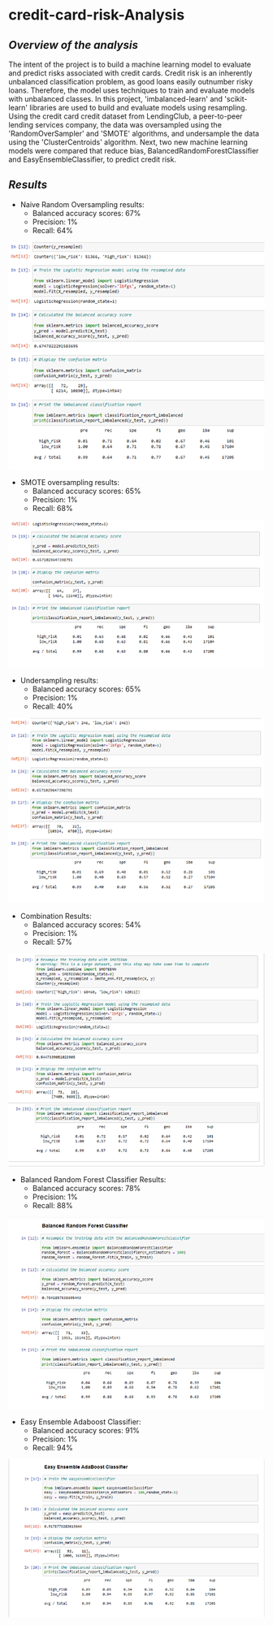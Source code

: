# credit-card-risk-Analysis

## *Overview of the analysis*
The intent of the project is to build a machine learning model to evaluate and predict risks associated with credit cards. Credit risk is an inherently unbalanced classification problem, as good loans easily outnumber risky loans. Therefore, the model uses techniques to train and evaluate models with unbalanced classes. In this project,  'imbalanced-learn' and 'scikit-learn' libraries are used to build and evaluate models using resampling.
Using the credit card credit dataset from LendingClub, a peer-to-peer lending services company, the data was oversampled using the 'RandomOverSampler' and 'SMOTE' algorithms, and undersample the data using the 'ClusterCentroids' algorithm. Next, two new machine learning models were compared that reduce bias, BalancedRandomForestClassifier and EasyEnsembleClassifier, to predict credit risk.

## *Results*
* Naive Random Oversampling results: 
  - Balanced accuracy scores: 67%
  - Precision: 1%
  - Recall: 64%
  
![random_oversampling](https://github.com/AadiJan/credit-card-risk-Analysis/blob/a2787732fb1631d2cc35ae9796b45f050e7f0f3f/Random_oversampling.PNG)

* SMOTE oversampling results:
  - Balanced accuracy scores: 65%
  - Precision: 1%
  - Recall: 68%

![SMOTE_oversampling](https://github.com/AadiJan/credit-card-risk-Analysis/blob/a9649a41cb7d3a3fb311de68318e6d608139e7da/SMOTE_oversampling.PNG) 

* Undersampling results:
  - Balanced accuracy scores: 65%
  - Precision: 1%
  - Recall: 40%

![undersampling](https://github.com/AadiJan/credit-card-risk-Analysis/blob/8731c10fa0f9a47394a7e3128ba83caf14ac0933/Undersampling.PNG)

* Combination Results:
  - Balanced accuracy scores: 54%
  - Precision: 1%
  - Recall: 57%

![combination](https://github.com/AadiJan/credit-card-risk-Analysis/blob/b764e60b7701b702beb1ef2ece2ba820fb7565f4/Combination.PNG)

* Balanced Random Forest Classifier Results:
  - Balanced accuracy scores: 78%
  - Precision: 1%
  - Recall: 88%

![balanced-random](https://github.com/AadiJan/credit-card-risk-Analysis/blob/7b56ad8822736ea493a053883c4198a8dfe4e3f5/BalancedRandomForest_classifier.PNG)

* Easy Ensemble Adaboost Classifier:
  - Balanced accuracy scores: 91%
  - Precision: 1%
  - Recall: 94%

![easy_ensemble](https://github.com/AadiJan/credit-card-risk-Analysis/blob/3ed3c976f8d7b88481409c6af019300955cc2ff1/Easy_ensemble.PNG)
